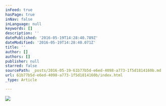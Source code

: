 ```yaml
---
inFeed: true
hasPage: true
inNav: false
inLanguage: null
keywords: []
description: ''
datePublished: '2016-05-19T14:28:40.789Z'
dateModified: '2016-05-19T14:28:40.071Z'
title: ''
author: []
authors: []
publisher: null
starred: false
sourcePath: _posts/2016-05-19-61b77b5d-e6ed-4098-a773-1f5d1814160b.md
url: 61b77b5d-e6ed-4098-a773-1f5d1814160b/index.html
_type: Article

---
```

![](https://the-grid-user-content.s3-us-west-2.amazonaws.com/217b97c0-157f-4e99-9c9b-2d2f74f5f752.png)